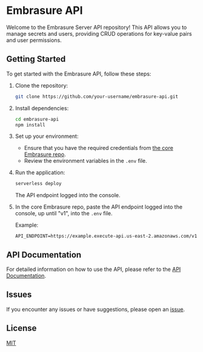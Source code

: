 # Embrasure API

Welcome to the Embrasure Server API repository! This API allows you to manage secrets and users, providing CRUD operations for key-value pairs and user permissions.

## Getting Started

To get started with the Embrasure API, follow these steps:

1. Clone the repository:

    ```bash
    git clone https://github.com/your-username/embrasure-api.git
    ```

2. Install dependencies:

    ```bash
    cd embrasure-api
    npm install
    ```

3. Set up your environment:

    - Ensure that you have the required credentials from [the core Embrasure repo](https://github.com/embrasure-secrets/embrasure).
    - Review the environment variables in the `.env` file.

4. Run the application:

    ```bash
    serverless deploy
    ```

    The API endpoint logged into the console.

5. In the core Embrasure repo, paste the API endpoint logged into the console, up until "v1", into the `.env` file.

    Example:

    ```text
    API_ENDPOINT=https://example.execute-api.us-east-2.amazonaws.com/v1
    ```

## API Documentation

For detailed information on how to use the API, please refer to the [API Documentation](./src/documentation/api.md).

## Issues

If you encounter any issues or have suggestions, please open an [issue](https://github.com/embrasure-secrets/embrasure-server/issues).

## License

[MIT](https://choosealicense.com/licenses/mit/)
